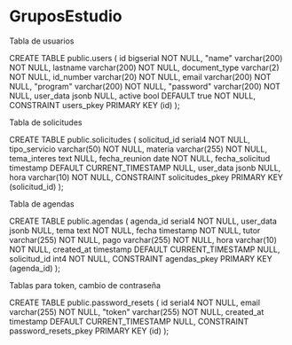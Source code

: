 # GruposEstudio
Tabla de usuarios

CREATE TABLE public.users (
	id bigserial NOT NULL,
	"name" varchar(200) NOT NULL,
	lastname varchar(200) NOT NULL,
	document_type varchar(2) NOT NULL,
	id_number varchar(20) NOT NULL,
	email varchar(200) NOT NULL,
	"program" varchar(200) NOT NULL,
	"password" varchar(200) NOT NULL,
	user_data jsonb NULL,
	active bool DEFAULT true NOT NULL,
	CONSTRAINT users_pkey PRIMARY KEY (id)
);





Tabla de solicitudes

CREATE TABLE public.solicitudes (
	solicitud_id serial4 NOT NULL,
	tipo_servicio varchar(50) NOT NULL,
	materia varchar(255) NOT NULL,
	tema_interes text NULL,
	fecha_reunion date NOT NULL,
	fecha_solicitud timestamp DEFAULT CURRENT_TIMESTAMP NULL,
	user_data jsonb NULL,
	hora varchar(10) NOT NULL,
	CONSTRAINT solicitudes_pkey PRIMARY KEY (solicitud_id)
);






Tabla de agendas

CREATE TABLE public.agendas (
	agenda_id serial4 NOT NULL,
	user_data jsonb NULL,
	tema text NOT NULL,
	fecha timestamp NOT NULL,
	tutor varchar(255) NOT NULL,
	pago varchar(255) NOT NULL,
	hora varchar(10) NOT NULL,
	created_at timestamp DEFAULT CURRENT_TIMESTAMP NULL,
	solicitud_id int4 NOT NULL,
	CONSTRAINT agendas_pkey PRIMARY KEY (agenda_id)
);






Tablas para token, cambio de contraseña

CREATE TABLE public.password_resets (
	id serial4 NOT NULL,
	email varchar(255) NOT NULL,
	"token" varchar(255) NOT NULL,
	created_at timestamp DEFAULT CURRENT_TIMESTAMP NULL,
	CONSTRAINT password_resets_pkey PRIMARY KEY (id)
);
